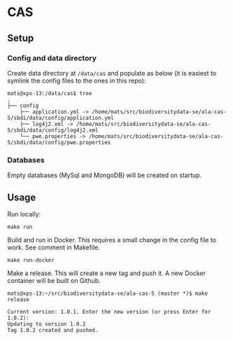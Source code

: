 # CAS

## Setup

### Config and data directory
Create data directory at `/data/cas` and populate as below (it is easiest to symlink the config files to the ones in this repo):
```
mats@xps-13:/data/cas$ tree
.
├── config
    ├── application.yml -> /home/mats/src/biodiversitydata-se/ala-cas-5/sbdi/data/config/application.yml
    ├── log4j2.xml -> /home/mats/src/biodiversitydata-se/ala-cas-5/sbdi/data/config/log4j2.xml
    └── pwe.properties -> /home/mats/src/biodiversitydata-se/ala-cas-5/sbdi/data/config/pwe.properties
```

### Databases
Empty databases (MySql and MongoDB) will be created on startup.

## Usage
Run locally:
```
make run
```

Build and run in Docker. This requires a small change in the config file to work. See comment in Makefile.
```
make run-docker
```

Make a release. This will create a new tag and push it. A new Docker container will be built on Github.
```
mats@xps-13:~/src/biodiversitydata-se/ala-cas-5 (master *)$ make release

Current version: 1.0.1. Enter the new version (or press Enter for 1.0.2): 
Updating to version 1.0.2
Tag 1.0.2 created and pushed.
```
